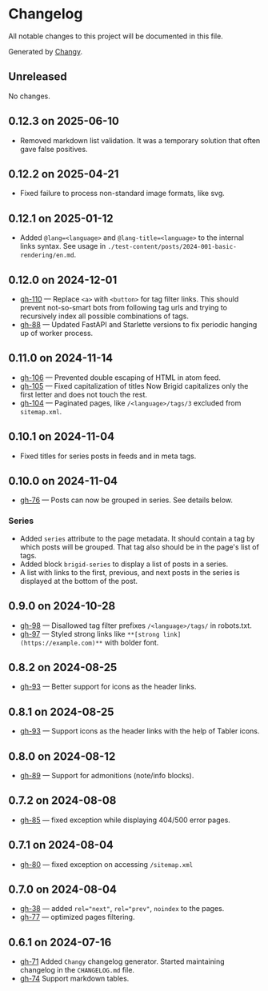 # Changelog

All notable changes to this project will be documented in this file.

Generated by [Changy](https://github.com/Tiendil/changy/tree/main).

## Unreleased

No changes.

## 0.12.3 on 2025-06-10

- Removed markdown list validation. It was a temporary solution that often gave false positives.

## 0.12.2 on 2025-04-21

- Fixed failure to process non-standard image formats, like svg.

## 0.12.1 on 2025-01-12

- Added `@lang=<language>` and `@lang-title=<language>` to the internal links syntax. See usage in `./test-content/posts/2024-001-basic-rendering/en.md`.

## 0.12.0 on 2024-12-01

- [gh-110](https://github.com/Tiendil/brigid/issues/110) — Replace `<a>` with `<button>` for tag filter links. This should prevent not-so-smart bots from following tag urls and trying to recursively index all possible combinations of tags.
- [gh-88](https://github.com/Tiendil/brigid/issues/88) — Updated FastAPI and Starlette versions to fix periodic hanging up of worker process.

## 0.11.0 on 2024-11-14

- [gh-106](https://github.com/Tiendil/brigid/issues/106) — Prevented double escaping of HTML in atom feed.
- [gh-105](https://github.com/Tiendil/brigid/issues/105) — Fixed capitalization of titles Now Brigid capitalizes only the first letter and does not touch the rest.
- [gh-104](https://github.com/Tiendil/brigid/issues/104) — Paginated pages, like `/<language>/tags/3` excluded from `sitemap.xml`.

## 0.10.1 on 2024-11-04

- Fixed titles for series posts in feeds and in meta tags.

## 0.10.0 on 2024-11-04

- [gh-76](https://github.com/Tiendil/brigid/issues/76) — Posts can now be grouped in series. See details below.

### Series

- Added `series` attribute to the page metadata. It should contain a tag by which posts will be grouped. That tag also should be in the page's list of tags.
- Added block `brigid-series` to display a list of posts in a series.
- A list with links to the first, previous, and next posts in the series is displayed at the bottom of the post.

## 0.9.0 on 2024-10-28

- [gh-98](https://github.com/Tiendil/brigid/issues/98) — Disallowed tag filter prefixes `/<language>/tags/` in robots.txt.
- [gh-97](https://github.com/Tiendil/brigid/issues/97) — Styled strong links like `**[strong link](https://example.com)**` with bolder font.

## 0.8.2 on 2024-08-25

- [gh-93](https://github.com/Tiendil/brigid/issues/93) — Better support for icons as the header links.

## 0.8.1 on 2024-08-25

- [gh-93](https://github.com/Tiendil/brigid/issues/93) — Support icons as the header links with the help of Tabler icons.

## 0.8.0 on 2024-08-12

- [gh-89](https://github.com/Tiendil/brigid/issues/89) — Support for admonitions (note/info blocks).

## 0.7.2 on 2024-08-08

- [gh-85](https://github.com/Tiendil/brigid/issues/85) — fixed exception while displaying 404/500 error pages.

## 0.7.1 on 2024-08-04

- [gh-80](https://github.com/Tiendil/brigid/issues/80) — fixed exception on accessing `/sitemap.xml`

## 0.7.0 on 2024-08-04

- [gh-38](https://github.com/Tiendil/brigid/issues/38) — added `rel="next"`, `rel="prev"`, `noindex` to the pages.
- [gh-77](https://github.com/Tiendil/brigid/issues/77) — optimized pages filtering.

## 0.6.1 on 2024-07-16

- [gh-71](https://github.com/Tiendil/brigid/issues/71) Added `Changy` changelog generator. Started maintaining changelog in the `CHANGELOG.md` file.
- [gh-74](https://github.com/Tiendil/brigid/issues/74) Support markdown tables.
